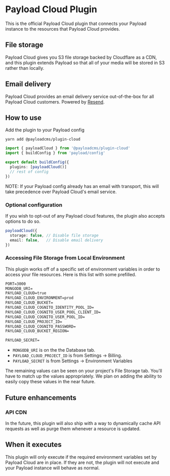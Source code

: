 # Payload Cloud Plugin

This is the official Payload Cloud plugin that connects your Payload instance to the resources that Payload Cloud provides.

## File storage

Payload Cloud gives you S3 file storage backed by Cloudflare as a CDN, and this plugin extends Payload so that all of your media will be stored in S3 rather than locally.

## Email delivery

Payload Cloud provides an email delivery service out-of-the-box for all Payload Cloud customers. Powered by [Resend](https://resend.com).

## How to use

Add the plugin to your Payload config

`yarn add @payloadcms/plugin-cloud`

```ts
import { payloadCloud } from '@payloadcms/plugin-cloud'
import { buildConfig } from 'payload/config'

export default buildConfig({
  plugins: [payloadCloud()]
  // rest of config
})
```

NOTE: If your Payload config already has an email with transport, this will take precedence over Payload Cloud's email service.

### Optional configuration

If you wish to opt-out of any Payload cloud features, the plugin also accepts options to do so.

```ts
payloadCloud({
  storage: false, // Disable file storage
  email: false,   // Disable email delivery
})
```

### Accessing File Storage from Local Environment

This plugin works off of a specific set of environment variables in order to access your file resources. Here is this list with some prefilled.

```txt
PORT=3000
MONGODB_URI=
PAYLOAD_CLOUD=true
PAYLOAD_CLOUD_ENVIRONMENT=prod
PAYLOAD_CLOUD_BUCKET=
PAYLOAD_CLOUD_COGNITO_IDENTITY_POOL_ID=
PAYLOAD_CLOUD_COGNITO_USER_POOL_CLIENT_ID=
PAYLOAD_CLOUD_COGNITO_USER_POOL_ID=
PAYLOAD_CLOUD_PROJECT_ID=
PAYLOAD_CLOUD_COGNITO_PASSWORD=
PAYLOAD_CLOUD_BUCKET_REGION=

PAYLOAD_SECRET=
```

- `MONGODB_URI` is on the the Database tab.
- `PAYLOAD_CLOUD_PROJECT_ID` is from Settings -> Billing.
- `PAYLOAD_SECRET` is from Settings -> Environment Variables

The remaining values can be seen on your project's File Storage tab. You'll have to match up the values appropriately. We plan on adding the ability to easily copy these values in the near future.

## Future enhancements

### API CDN

In the future, this plugin will also ship with a way to dynamically cache API requests as well as purge them whenever a resource is updated.

## When it executes

This plugin will only execute if the required environment variables set by Payload Cloud are in place. If they are not, the plugin will not execute and your Payload instance will behave as normal.
